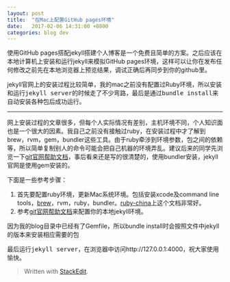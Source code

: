 ```yaml
---
layout: post
title:  "在Mac上配置GitHub pages环境"
date:   2017-02-06 14:31:00 +0800
categories: blog dev
---
```


使用GitHub pages搭配jekyll搭建个人博客是一个免费且简单的方案。之后应该在本地计算机上安装和运行jekyll来模拟GitHub pages环境，这样可以让你在发布任何修改之前先在本地浏览器上预览结果，调试正确后再同步到你的github里。

jekyll官网上的安装过程比较简单，我的mac之前没有配置过Ruby环境，所以安装和运行<kbd>jekyll server</kbd>的时候走了不少弯路，最后是通过<kbd>bundle install</kbd>来自动安装各种包后成功运行。

----------


网上安装过程的文章很多，但每个人实际情况有差别，主机环境不同，个人知识面也是一个很大的因素。我自己之前没有接触过ruby，在安装过程中才了解到brew，rvm，gem，bundler这些工具。由于ruby牵涉到环境参数，包之间的依赖等，所以简单复制别人的命令可能会把自己机器的环境弄乱。建议后来的同学先浏览一下[git官网帮助文档](https://help.github.com/articles/setting-up-your-github-pages-site-locally-with-jekyll/)，事后看来还是写的很清楚的，使用bundler安装，jekyll官网是使用gem安装的。

下面是一些参考步骤：

 1. 首先要配置ruby环境，更新Mac系统环境。包括安装xcode及command line tools，[brew](http://brew.sh)，rvm，ruby，bundler。[ruby-china](https://ruby-china.org/wiki/install_ruby_guide)上这个文档非常好。
 2. 参考[git官网帮助文档](https://help.github.com/articles/setting-up-your-github-pages-site-locally-with-jekyll/)来配置你的本地jekyll环境。
 
因为我的blog目录中已经有了Gemfile，所以bundle install时会按照文件中jekyll的版本来安装相应需要的包

最后运行<kbd>jekyll server</kbd>，在浏览器中访问http://127.0.0.1:4000，祝大家使用愉快。



> Written with [StackEdit](https://stackedit.io/).


